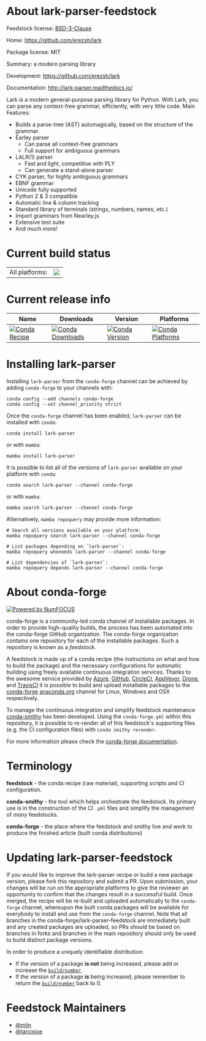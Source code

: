 About lark-parser-feedstock
===========================

Feedstock license: [BSD-3-Clause](https://github.com/conda-forge/lark-parser-feedstock/blob/main/LICENSE.txt)

Home: https://github.com/erezsh/lark

Package license: MIT

Summary: a modern parsing library

Development: https://github.com/erezsh/lark

Documentation: http://lark-parser.readthedocs.io/

Lark is a modern general-purpose parsing library for Python.
With Lark, you can parse any context-free grammar, efficiently, with very little code.
Main Features:
 - Builds a parse-tree (AST) automagically, based on the structure of the grammar
 - Earley parser
    - Can parse all context-free grammars
    - Full support for ambiguous grammars
 - LALR(1) parser
    - Fast and light, competitive with PLY
    - Can generate a stand-alone parser
 - CYK parser, for highly ambiguous grammars
 - EBNF grammar
 - Unicode fully supported
 - Python 2 & 3 compatible
 - Automatic line & column tracking
 - Standard library of terminals (strings, numbers, names, etc.)
 - Import grammars from Nearley.js
 - Extensive test suite
 - And much more!


Current build status
====================


<table><tr><td>All platforms:</td>
    <td>
      <a href="https://dev.azure.com/conda-forge/feedstock-builds/_build/latest?definitionId=6078&branchName=main">
        <img src="https://dev.azure.com/conda-forge/feedstock-builds/_apis/build/status/lark-parser-feedstock?branchName=main">
      </a>
    </td>
  </tr>
</table>

Current release info
====================

| Name | Downloads | Version | Platforms |
| --- | --- | --- | --- |
| [![Conda Recipe](https://img.shields.io/badge/recipe-lark--parser-green.svg)](https://anaconda.org/conda-forge/lark-parser) | [![Conda Downloads](https://img.shields.io/conda/dn/conda-forge/lark-parser.svg)](https://anaconda.org/conda-forge/lark-parser) | [![Conda Version](https://img.shields.io/conda/vn/conda-forge/lark-parser.svg)](https://anaconda.org/conda-forge/lark-parser) | [![Conda Platforms](https://img.shields.io/conda/pn/conda-forge/lark-parser.svg)](https://anaconda.org/conda-forge/lark-parser) |

Installing lark-parser
======================

Installing `lark-parser` from the `conda-forge` channel can be achieved by adding `conda-forge` to your channels with:

```
conda config --add channels conda-forge
conda config --set channel_priority strict
```

Once the `conda-forge` channel has been enabled, `lark-parser` can be installed with `conda`:

```
conda install lark-parser
```

or with `mamba`:

```
mamba install lark-parser
```

It is possible to list all of the versions of `lark-parser` available on your platform with `conda`:

```
conda search lark-parser --channel conda-forge
```

or with `mamba`:

```
mamba search lark-parser --channel conda-forge
```

Alternatively, `mamba repoquery` may provide more information:

```
# Search all versions available on your platform:
mamba repoquery search lark-parser --channel conda-forge

# List packages depending on `lark-parser`:
mamba repoquery whoneeds lark-parser --channel conda-forge

# List dependencies of `lark-parser`:
mamba repoquery depends lark-parser --channel conda-forge
```


About conda-forge
=================

[![Powered by
NumFOCUS](https://img.shields.io/badge/powered%20by-NumFOCUS-orange.svg?style=flat&colorA=E1523D&colorB=007D8A)](https://numfocus.org)

conda-forge is a community-led conda channel of installable packages.
In order to provide high-quality builds, the process has been automated into the
conda-forge GitHub organization. The conda-forge organization contains one repository
for each of the installable packages. Such a repository is known as a *feedstock*.

A feedstock is made up of a conda recipe (the instructions on what and how to build
the package) and the necessary configurations for automatic building using freely
available continuous integration services. Thanks to the awesome service provided by
[Azure](https://azure.microsoft.com/en-us/services/devops/), [GitHub](https://github.com/),
[CircleCI](https://circleci.com/), [AppVeyor](https://www.appveyor.com/),
[Drone](https://cloud.drone.io/welcome), and [TravisCI](https://travis-ci.com/)
it is possible to build and upload installable packages to the
[conda-forge](https://anaconda.org/conda-forge) [anaconda.org](https://anaconda.org/)
channel for Linux, Windows and OSX respectively.

To manage the continuous integration and simplify feedstock maintenance
[conda-smithy](https://github.com/conda-forge/conda-smithy) has been developed.
Using the ``conda-forge.yml`` within this repository, it is possible to re-render all of
this feedstock's supporting files (e.g. the CI configuration files) with ``conda smithy rerender``.

For more information please check the [conda-forge documentation](https://conda-forge.org/docs/).

Terminology
===========

**feedstock** - the conda recipe (raw material), supporting scripts and CI configuration.

**conda-smithy** - the tool which helps orchestrate the feedstock.
                   Its primary use is in the construction of the CI ``.yml`` files
                   and simplify the management of *many* feedstocks.

**conda-forge** - the place where the feedstock and smithy live and work to
                  produce the finished article (built conda distributions)


Updating lark-parser-feedstock
==============================

If you would like to improve the lark-parser recipe or build a new
package version, please fork this repository and submit a PR. Upon submission,
your changes will be run on the appropriate platforms to give the reviewer an
opportunity to confirm that the changes result in a successful build. Once
merged, the recipe will be re-built and uploaded automatically to the
`conda-forge` channel, whereupon the built conda packages will be available for
everybody to install and use from the `conda-forge` channel.
Note that all branches in the conda-forge/lark-parser-feedstock are
immediately built and any created packages are uploaded, so PRs should be based
on branches in forks and branches in the main repository should only be used to
build distinct package versions.

In order to produce a uniquely identifiable distribution:
 * If the version of a package **is not** being increased, please add or increase
   the [``build/number``](https://docs.conda.io/projects/conda-build/en/latest/resources/define-metadata.html#build-number-and-string).
 * If the version of a package **is** being increased, please remember to return
   the [``build/number``](https://docs.conda.io/projects/conda-build/en/latest/resources/define-metadata.html#build-number-and-string)
   back to 0.

Feedstock Maintainers
=====================

* [@mlin](https://github.com/mlin/)
* [@tarcisioe](https://github.com/tarcisioe/)

